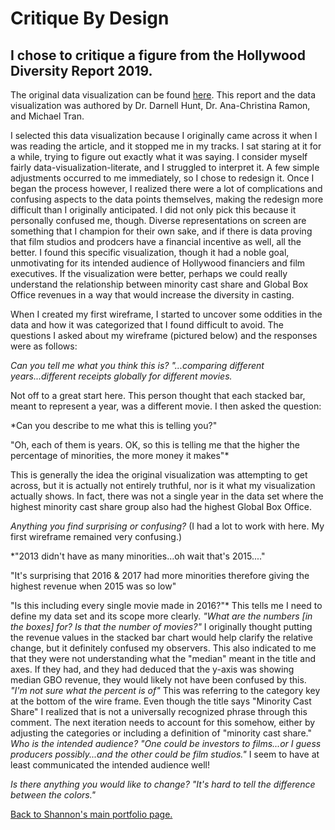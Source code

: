 # Critique By Design
## I chose to critique a figure from the Hollywood Diversity Report 2019.

The original data visualization can be found [here](/https://socialsciences.ucla.edu/wp-content/uploads/2019/02/UCLA-Hollywood-Diversity-Report-2019-2-21-2019.pdf#page=53).  This report and the data visualization was authored by Dr. Darnell Hunt, Dr. Ana-Christina Ramon, and Michael Tran.

I selected this data visualization because I originally came across it when I was reading the article, and it stopped me in my tracks. I sat staring at it for a while, trying to figure out exactly what it was saying. I consider myself fairly data-visualization-literate, and I struggled to interpret it. A few simple adjustments occurred to me immediately, so I chose to redesign it. Once I began the process however, I realized there were a lot of complications and confusing aspects to the data points themselves, making the redesign more difficult than I originally anticipated. I did not only pick this because it personally confused me, though. Diverse representations on screen are something that I champion for their own sake, and if there is data proving that film studios and prodcers have a financial incentive as well, all the better.  I found this specific visualization, though it had a noble goal, unmotivating for its intended audience of Hollywood financiers and film executives.  If the visualization were better, perhaps we could really understand the relationship between minority cast share and Global Box Office revenues in a way that would increase the diversity in casting.

When I created my first wireframe, I started to uncover some oddities in the data and how it was categorized that I found difficult to avoid. The questions I asked about my wireframe (pictured below) and the responses were as follows:

*Can you tell me what you think this is?*
*"...comparing different years...different receipts globally for different movies.*

Not off to a great start here. This person thought that each stacked bar, meant to represent a year, was a different movie. I then asked the question:

*Can you describe to me what this is telling you?"

"Oh, each of them is years. OK, so this is telling me that the higher the percentage of minorities, the more money it makes"*

This is generally the idea the original visualization was attempting to get across, but it is actually not entirely truthful, nor is it what my visualization actually shows. In fact, there was not a single year in the data set where the highest minority cast share group also had the highest Global Box Office.

*Anything you find surprising or confusing?* (I had a lot to work with here. My first wireframe remained very confusing.)

*"2013 didn't have as many minorities...oh wait that's 2015...." 

"It's surprising that 2016 & 2017 had more minorities therefore giving the highest revenue when 2015 was so low"

"Is this including every single movie made in 2016?"* This tells me I need to define my data set and its scope more clearly.
*"What are the numbers [in the boxes] for? Is that the number of movies?"* I originally thought putting the revenue values in the stacked bar chart would help clarify the relative change, but it definitely confused my observers. This also indicated to me that they were not understanding what the "median" meant in the title and axes. If they had, and they had deduced that the y-axis was showing median GBO revenue, they would likely not have been confused by this.
*"I'm not sure what the percent is of"* This was referring to the category key at the bottom of the wire frame. Even though the title says "Minority Cast Share" I realized that is not a universally recognized phrase through this comment. The next iteration needs to account for this somehow, either by adjusting the categories or including a definition of "minority cast share."
*Who is the intended audience?
"One could be investors to films...or I guess producers possibly...and the other could be film studios."* I seem to have at least communicated the intended audience well!

*Is there anything you would like to change?
"It's hard to tell the difference between the colors."*

[Back to Shannon's main portfolio page.](/Kirk-Portfolio)
